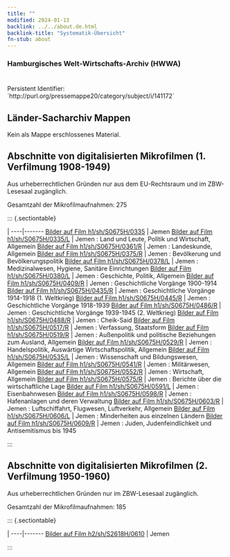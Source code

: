 ```yaml
---
title: ""
modified: 2024-01-13
backlink: ../../about.de.html
backlink-title: "Systematik-Übersicht"
fn-stub: about
---
```


### Hamburgisches Welt-Wirtschafts-Archiv (HWWA)

# 

<div class="hint">Persistent Identifier: `http://purl.org/pressemappe20/category/subject/i/141172`</div>







## Länder-Sacharchiv Mappen





Kein als Mappe erschlossenes Material.



<a id="filmsections" />

## Abschnitte von digitalisierten Mikrofilmen (1. Verfilmung 1908-1949)

<p>Aus urheberrechtlichen Gründen nur aus dem EU-Rechtsraum und im ZBW-Lesesaal zugänglich.</p>


<p>Gesamtzahl der Mikrofilmaufnahmen: 275</p>





::: {.sectiontable}

 | 
----|-------
<a class="btn" href="https://pm20.zbw.eu/film/h1/sh/S0675H/0335" rel="nofollow">Bilder auf Film h1/sh/S0675H/0335</a> | Jemen
<a class="btn" href="https://pm20.zbw.eu/film/h1/sh/S0675H/0335/L" rel="nofollow">Bilder auf Film h1/sh/S0675H/0335/L</a> | Jemen : Land und Leute, Politik und Wirtschaft, Allgemein
<a class="btn" href="https://pm20.zbw.eu/film/h1/sh/S0675H/0361/R" rel="nofollow">Bilder auf Film h1/sh/S0675H/0361/R</a> | Jemen : Landeskunde, Allgemein
<a class="btn" href="https://pm20.zbw.eu/film/h1/sh/S0675H/0375/R" rel="nofollow">Bilder auf Film h1/sh/S0675H/0375/R</a> | Jemen : Bevölkerung und Bevölkerungspolitik
<a class="btn" href="https://pm20.zbw.eu/film/h1/sh/S0675H/0378/L" rel="nofollow">Bilder auf Film h1/sh/S0675H/0378/L</a> | Jemen : Medizinalwesen, Hygiene, Sanitäre Einrichtungen
<a class="btn" href="https://pm20.zbw.eu/film/h1/sh/S0675H/0380/L" rel="nofollow">Bilder auf Film h1/sh/S0675H/0380/L</a> | Jemen : Geschichte, Politik, Allgemein
<a class="btn" href="https://pm20.zbw.eu/film/h1/sh/S0675H/0409/R" rel="nofollow">Bilder auf Film h1/sh/S0675H/0409/R</a> | Jemen : Geschichtliche Vorgänge 1900-1914
<a class="btn" href="https://pm20.zbw.eu/film/h1/sh/S0675H/0435/R" rel="nofollow">Bilder auf Film h1/sh/S0675H/0435/R</a> | Jemen : Geschichtliche Vorgänge 1914-1918 (1. Weltkrieg)
<a class="btn" href="https://pm20.zbw.eu/film/h1/sh/S0675H/0445/R" rel="nofollow">Bilder auf Film h1/sh/S0675H/0445/R</a> | Jemen : Geschichtliche Vorgänge 1918-1939
<a class="btn" href="https://pm20.zbw.eu/film/h1/sh/S0675H/0486/R" rel="nofollow">Bilder auf Film h1/sh/S0675H/0486/R</a> | Jemen : Geschichtliche Vorgänge 1939-1945 (2. Weltkrieg)
<a class="btn" href="https://pm20.zbw.eu/film/h1/sh/S0675H/0488/R" rel="nofollow">Bilder auf Film h1/sh/S0675H/0488/R</a> | Jemen : Cheik-Said
<a class="btn" href="https://pm20.zbw.eu/film/h1/sh/S0675H/0517/R" rel="nofollow">Bilder auf Film h1/sh/S0675H/0517/R</a> | Jemen : Verfassung, Staatsform
<a class="btn" href="https://pm20.zbw.eu/film/h1/sh/S0675H/0519/R" rel="nofollow">Bilder auf Film h1/sh/S0675H/0519/R</a> | Jemen : Außenpolitik und politische Beziehungen zum Ausland, Allgemein
<a class="btn" href="https://pm20.zbw.eu/film/h1/sh/S0675H/0529/R" rel="nofollow">Bilder auf Film h1/sh/S0675H/0529/R</a> | Jemen : Handelspolitik, Auswärtige Wirtschaftspolitik, Allgemein
<a class="btn" href="https://pm20.zbw.eu/film/h1/sh/S0675H/0535/L" rel="nofollow">Bilder auf Film h1/sh/S0675H/0535/L</a> | Jemen : Wissenschaft und Bildungswesen, Allgemein
<a class="btn" href="https://pm20.zbw.eu/film/h1/sh/S0675H/0541/R" rel="nofollow">Bilder auf Film h1/sh/S0675H/0541/R</a> | Jemen : Militärwesen, Allgemein
<a class="btn" href="https://pm20.zbw.eu/film/h1/sh/S0675H/0552/R" rel="nofollow">Bilder auf Film h1/sh/S0675H/0552/R</a> | Jemen : Wirtschaft, Allgemein
<a class="btn" href="https://pm20.zbw.eu/film/h1/sh/S0675H/0575/R" rel="nofollow">Bilder auf Film h1/sh/S0675H/0575/R</a> | Jemen : Berichte über die wirtschaftliche Lage
<a class="btn" href="https://pm20.zbw.eu/film/h1/sh/S0675H/0591/L" rel="nofollow">Bilder auf Film h1/sh/S0675H/0591/L</a> | Jemen : Eisenbahnwesen
<a class="btn" href="https://pm20.zbw.eu/film/h1/sh/S0675H/0598/R" rel="nofollow">Bilder auf Film h1/sh/S0675H/0598/R</a> | Jemen : Hafenanlagen und deren Verwaltung
<a class="btn" href="https://pm20.zbw.eu/film/h1/sh/S0675H/0603/R" rel="nofollow">Bilder auf Film h1/sh/S0675H/0603/R</a> | Jemen : Luftschiffahrt, Flugwesen, Luftverkehr, Allgemein
<a class="btn" href="https://pm20.zbw.eu/film/h1/sh/S0675H/0606/L" rel="nofollow">Bilder auf Film h1/sh/S0675H/0606/L</a> | Jemen : Minderheiten aus einzelnen Ländern
<a class="btn" href="https://pm20.zbw.eu/film/h1/sh/S0675H/0609/R" rel="nofollow">Bilder auf Film h1/sh/S0675H/0609/R</a> | Jemen : Juden, Judenfeindlichkeit und Antisemitismus bis 1945


:::




## Abschnitte von digitalisierten Mikrofilmen (2. Verfilmung 1950-1960)

<p>Aus urheberrechtlichen Gründen nur im ZBW-Lesesaal zugänglich.</p>


<p>Gesamtzahl der Mikrofilmaufnahmen: 185</p>





::: {.sectiontable}

 | 
----|-------
<a class="btn" href="https://pm20.zbw.eu/film/h2/sh/S2618H/0610" rel="nofollow">Bilder auf Film h2/sh/S2618H/0610</a> | Jemen


:::
















